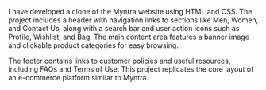 I have developed a clone of the Myntra website using HTML and CSS. The project includes a header with navigation links to sections like Men, Women, and Contact Us, along with a search bar and user action icons such as Profile, Wishlist, and Bag. The main content area features a banner image and clickable product categories for easy browsing.

The footer contains links to customer policies and useful resources, including FAQs and Terms of Use. This project replicates the core layout of an e-commerce platform similar to Myntra.







